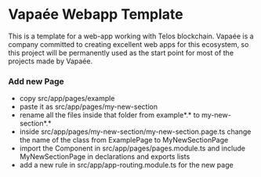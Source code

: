 # Vapaée Webapp Template
This is a template for a web-app working with Telos blockchain. Vapaée is a company committed to creating excellent web apps for this ecosystem, so this project will be permanently used as the start point for most of the projects made by Vapaée.

### Add new Page
- copy src/app/pages/example
- paste it as src/app/pages/my-new-section
- rename all the files inside that folder from example*.* to my-new-section*.*
- inside src/app/pages/my-new-section/my-new-section.page.ts change the name of the class from ExamplePage to MyNewSectionPage
- import the Component in src/app/pages/pages.module.ts and include MyNewSectionPage in declarations and exports lists           
- add a new rule in src/app/app-routing.module.ts for the new page
